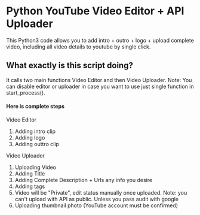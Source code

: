 # Python YouTube Video Editor + API Uploader
This Python3 code allows you to add intro + outro + logo + upload complete video, including all video details to youtube by single click.

## What exactly is this script doing?
It calls two main functions Video Editor and then Video Uploader.  Note: You can disable editor or uploader in case you want to use just single function in start_process().

#### Here is complete steps
Video Editor
1.  Adding intro clip
2.  Adding logo
3.  Adding outtro clip

Video Uploader
1.  Uploading Video
2.  Adding Title
3.  Adding Complete Description + Urls any info you desire
4.  Adding tags
5.  Video will be "Private", edit status manually once uploaded. Note: you can't upload with API as public. Unless you pass audit with google
6.  Uploading thumbnail photo (YouTube account must be confirmed)
